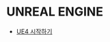 # UNREAL ENGINE

* [UE4 시작하기](https://docs.unrealengine.com/latest/KOR/GettingStarted/index.html)


